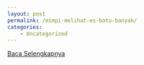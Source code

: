```yaml
---
layout: post
permalink: /mimpi-melihat-es-batu-banyak/
categories:
    - Uncategorized
---
```


[Baca Selengkapnya](/02)